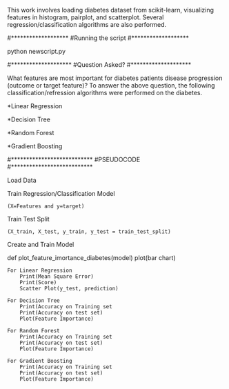 This work involves loading diabetes dataset from scikit-learn, visualizing features in histogram, pairplot, and 
scatterplot. Several regression/classification algorithms are also performed.

#*******************
#Running the script
#*******************

python newscript.py

#********************
#Question Asked?
#********************

What features are most important for diabetes patients disease progression (outcome or target feature)?
To answer the above question, the following classification/refression algorithms were performed on the diabetes. 

*Linear Regression

*Decision Tree

*Random Forest

*Gradient Boosting

#***************************
#PSEUDOCODE
#***************************


Load Data

Train Regression/Classification Model

	(X=Features and y=target)

Train Test Split

	(X_train, X_test, y_train, y_test = train_test_split)

Create and Train Model

def plot_feature_imortance_diabetes(model)
	plot(bar chart)

	For Linear Regression
		Print(Mean Square Error)
		Print(Score)
		Scatter Plot(y_test, prediction)
	
	For Decision Tree
		Print(Accuracy on Training set
		Print(Accuracy on test set)
		Plot(Feature Importance)

	For Random Forest
		Print(Accuracy on Training set
		Print(Accuracy on test set)
		Plot(Feature Importance)
		
	For Gradient Boosting
		Print(Accuracy on Training set
		Print(Accuracy on test set)
		Plot(Feature Importance)
	





